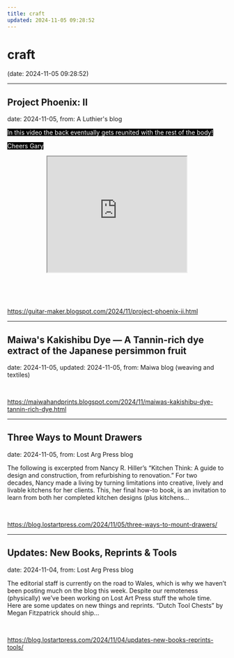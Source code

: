 ```yaml
---
title: craft
updated: 2024-11-05 09:28:52
---
```


# craft

(date: 2024-11-05 09:28:52)

---

## Project Phoenix: II

date: 2024-11-05, from: A Luthier's blog

<p class="MsoNormal"><span style="background-color: black;"><span style="color: white;">In this video the back eventually gets reunited with the
rest of the body!</span></span></p><p>



</p><p class="MsoNormal"><span style="background-color: black;"><span style="color: white;">Cheers Gary</span></span></p><p></p><div class="separator" style="clear: both; text-align: center;"><iframe allowfullscreen="" class="BLOG_video_class" height="266" src="https://www.youtube.com/embed/nFl4gZYO5X0" width="320" youtube-src-id="nFl4gZYO5X0"></iframe></div><br />&nbsp;<p></p> 

<br> 

<https://guitar-maker.blogspot.com/2024/11/project-phoenix-ii.html>

---

## Maiwa's Kakishibu Dye — A Tannin-rich dye extract of the Japanese persimmon fruit

date: 2024-11-05, updated: 2024-11-05, from: Maiwa blog (weaving and textiles)

 

<br> 

<https://maiwahandprints.blogspot.com/2024/11/maiwas-kakishibu-dye-tannin-rich-dye.html>

---

## Three Ways to Mount Drawers

date: 2024-11-05, from: Lost Arg Press blog

The following is excerpted from Nancy R. Hiller’s “Kitchen Think: A guide to design and construction, from refurbishing to renovation.” For two decades,&#160;Nancy&#160;made a living by turning limitations into creative, lively and livable kitchens for her clients. This, her final how-to book, is an invitation to learn from both her completed kitchen designs (plus kitchens... 

<br> 

<https://blog.lostartpress.com/2024/11/05/three-ways-to-mount-drawers/>

---

## Updates: New Books, Reprints & Tools

date: 2024-11-04, from: Lost Arg Press blog

The editorial staff is currently on the road to Wales, which is why we haven’t been posting much on the blog this week. Despite our remoteness (physically) we’ve been working on Lost Art Press stuff the whole time. Here are some updates on new things and reprints. “Dutch Tool Chests” by Megan Fitzpatrick should ship... 

<br> 

<https://blog.lostartpress.com/2024/11/04/updates-new-books-reprints-tools/>

